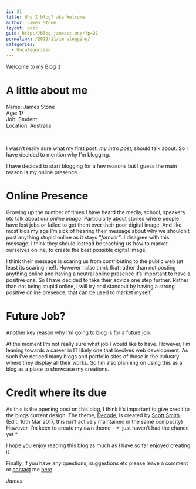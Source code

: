 ```yaml
---
id: 21
title: Why I blog? aka Welcome
author: James Stone
layout: post
guid: http://blog.jamesst.one/?p=21
permalink: /2013/11/im-blogging/
categories:
  - Uncategorised
---
```

Welcome to my Blog :)

# A little about me

Name: James Stone  
Age: 17  
Job: Student  
Location: Australia

&nbsp;

I wasn&#8217;t really sure what my first post, *my intro post*, should talk about. So I have decided to mention why I&#8217;m blogging.

I have decided to start blogging for a few reasons but I guess the main reason is my online presence.

# Online Presence

Growing up the number of times I have heard the media, school, speakers etc talk about our *online image*. Particularly about stories where people have lost jobs or failed to get them over their poor digital image. And like most kids my age I&#8217;m sick of hearing their message about why we shouldn&#8217;t post anything stupid online as it stays &#8220;*forever&#8221;*. I disagree with this message. I think they should instead be teaching us how to market ourselves online, to create the best possible digital image.

I think their message is scaring us from contributing to the public web (at least its scaring me!). However I also think that rather than not posting anything online and having a neutral online presence it&#8217;s important to have a positive one. So I have decided to take their advice one step further. Rather than not being stupid online, I will try and standout by having a strong positive online presence, that can be used to market myself.

# Future Job?

Another key reason why I&#8217;m going to blog is for a future job.

At the moment I&#8217;m not really sure what job I would like to have. However, I&#8217;m leaning towards a career in IT likely one that involves web development. As such I&#8217;ve noticed many blogs and portfolio sites of those in the industry where they display all their works. So I&#8217;m also planning on using this as a blog as a place to showcase my creations.

# Credit where its due

As this is the opening post on this blog, I think it&#8217;s important to give credit to the blogs current design. The theme, [Decode][1], is created by [Scott Smith][2]. (Edit: 16th Mar 2017, this isn't actively maintained in the same compacity) However, I&#8217;m keen to create my own theme – *I just haven&#8217;t had the chance yet *

I hope you enjoy reading this blog as much as I have so far enjoyed creating it

Finally, if you have any questions, suggestions etc please leave a comment or [contact][3] me [here][3]

*James*

 [1]: https://scotthsmith.com/projects/decode-archive/
 [2]: http://scotthsmith.com/
 [3]: /contact/
